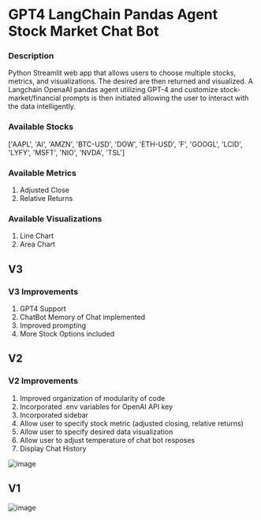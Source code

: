 # GPT4 LangChain Pandas Agent Stock Market Chat Bot
### Description
Python Streamlit web app that allows users to choose multiple stocks, metrics, and visualizations. The desired are then returned and visualized. A Langchain OpenaAI pandas agent utilizing GPT-4 and customize stock-market/financial prompts is then initiated allowing the user to interact with the data intelligently.

### Available Stocks
['AAPL', 'AI', 'AMZN', 'BTC-USD', 'DOW', 'ETH-USD', 'F', 'GOOGL', 'LCID', 'LYFY', 'MSFT', 'NIO', 'NVDA', 'TSL']

### Available Metrics
1. Adjusted Close
2. Relative Returns

### Available Visualizations
1. Line Chart
2. Area Chart

## V3
### V3 Improvements
1. GPT4 Support
2. ChatBot Memory of Chat implemented
3. Improved prompting
4. More Stock Options included

## V2
### V2 Improvements
1. Improved organization of modularity of code
2. Incorporated .env variables for OpenAI API key
3. Incorporated sidebar
4. Allow user to specify stock metric (adjusted closing, relative returns)
5. Allow user to specify desired data visualization
6. Allow user to adjust temperature of chat bot resposes
7. Display Chat History

![image](https://github.com/petermartens98/OpenAI-LangChain-Pandas-Agent-Stock-Price-Relative-Returns-Chat-Bot-/assets/87671757/e7b1af33-b44d-4bd1-8066-dd55a27849e1)

## V1
![image](https://github.com/petermartens98/OpenAI-LangChain-Pandas-Agent-Stock-Price-Relative-Returns-Chat-Bot-/assets/87671757/f395ff38-93c8-4a29-9aba-d015858682b4)

